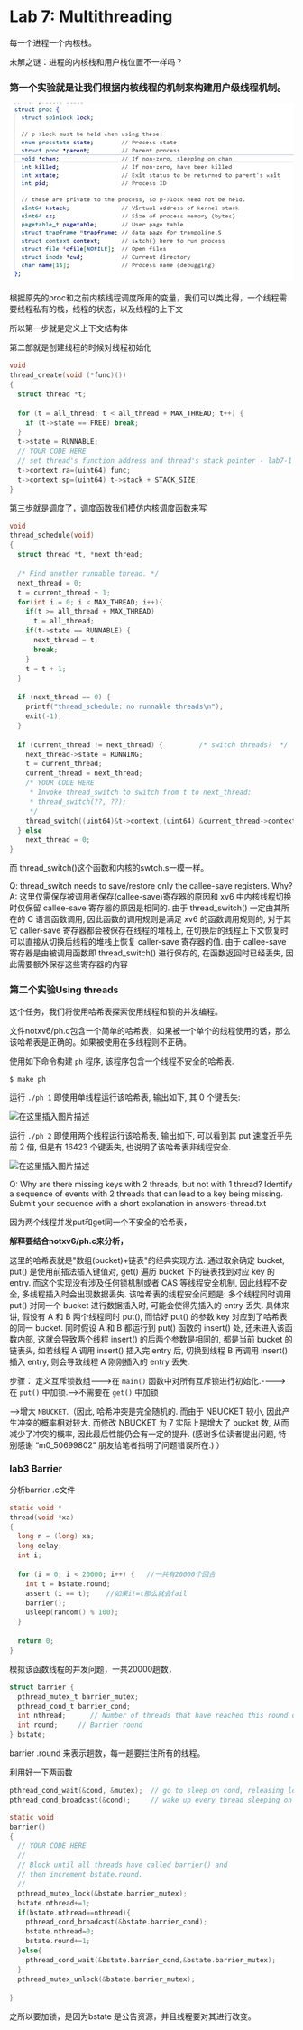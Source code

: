 # Lab 7: Multithreading

每一个进程一个内核栈。

未解之谜：进程的内核栈和用户栈位置不一样吗？





### 第一个实验就是让我们根据内核线程的机制来构建用户级线程机制。

![](..\pic\pro.png)

根据原先的proc和之前内核线程调度所用的变量，我们可以类比得，一个线程需要线程私有的栈，线程的状态，以及线程的上下文





所以第一步就是定义上下文结构体

第二部就是创建线程的时候对线程初始化

```c
void 
thread_create(void (*func)())
{
  struct thread *t;

  for (t = all_thread; t < all_thread + MAX_THREAD; t++) {
    if (t->state == FREE) break;
  }
  t->state = RUNNABLE;
  // YOUR CODE HERE
  // set thread's function address and thread's stack pointer - lab7-1
  t->context.ra=(uint64) func;
  t->context.sp=(uint64) t->stack + STACK_SIZE;
}
```

第三步就是调度了，调度函数我们模仿内核调度函数来写

```c
void 
thread_schedule(void)
{
  struct thread *t, *next_thread;

  /* Find another runnable thread. */
  next_thread = 0;
  t = current_thread + 1;
  for(int i = 0; i < MAX_THREAD; i++){
    if(t >= all_thread + MAX_THREAD)
      t = all_thread;
    if(t->state == RUNNABLE) {
      next_thread = t;
      break;
    }
    t = t + 1;
  }

  if (next_thread == 0) {
    printf("thread_schedule: no runnable threads\n");
    exit(-1);
  }

  if (current_thread != next_thread) {         /* switch threads?  */
    next_thread->state = RUNNING;
    t = current_thread;
    current_thread = next_thread;
    /* YOUR CODE HERE
     * Invoke thread_switch to switch from t to next_thread:
     * thread_switch(??, ??);
     */
    thread_switch((uint64)&t->context,(uint64) &current_thread->context);   // switch thread - lab7-1
  } else
    next_thread = 0;
}
```



而 thread_switch()这个函数和内核的swtch.s一模一样。





Q: thread_switch needs to save/restore only the callee-save registers. Why?
A: 这里仅需保存被调用者保存(callee-save)寄存器的原因和 xv6 中内核线程切换时仅保留 callee-save 寄存器的原因是相同的. 由于 thread_switch() 一定由其所在的 C 语言函数调用, 因此函数的调用规则是满足 xv6 的函数调用规则的, 对于其它 caller-save 寄存器都会被保存在线程的堆栈上, 在切换后的线程上下文恢复时可以直接从切换后线程的堆栈上恢复 caller-save 寄存器的值. 由于 callee-save 寄存器是由被调用函数即 thread_switch() 进行保存的, 在函数返回时已经丢失, 因此需要额外保存这些寄存器的内容







### 第二个实验Using threads

这个任务，我们将使用哈希表探索使用线程和锁的并发编程。

文件notxv6/ph.c包含一个简单的哈希表，如果被一个单个的线程使用的话，那么该哈希表是正确的。如果被使用在多线程则不正确。

使用如下命令构建 `ph` 程序, 该程序包含一个线程不安全的哈希表.

```
$ make ph
```

运行 `./ph 1` 即使用单线程运行该哈希表, 输出如下, 其 0 个键丢失:

![在这里插入图片描述](https://i-blog.csdnimg.cn/blog_migrate/a6b8b209ffa57620efc7df235a8b9e8c.png)

运行 `./ph 2` 即使用两个线程运行该哈希表, 输出如下, 可以看到其 put 速度近乎先前 2 倍, 但是有 16423 个键丢失, 也说明了该哈希表非线程安全.

![在这里插入图片描述](https://i-blog.csdnimg.cn/blog_migrate/b1b98836f55f2abd5132efdbae0234bb.png)









Q: Why are there missing keys with 2 threads, but not with 1 thread? Identify a sequence of events with 2 threads that can lead to a key being missing. Submit your sequence with a short explanation in answers-thread.txt

因为两个线程并发put和get同一个不安全的哈希表，

**解释要结合notxv6/ph.c来分析，**

这里的哈希表就是"数组(bucket)+链表"的经典实现方法. 通过取余确定 bucket, put() 是使用前插法插入键值对, get() 遍历 bucket 下的链表找到对应 key 的 entry. 而这个实现没有涉及任何锁机制或者 CAS 等线程安全机制, 因此线程不安全, 多线程插入时会出现数据丢失.
该哈希表的线程安全问题是: 多个线程同时调用 put() 对同一个 bucket 进行数据插入时, 可能会使得先插入的 entry 丢失. 具体来讲, 假设有 A 和 B 两个线程同时 put(), 而恰好 put() 的参数 key 对应到了哈希表的同一 bucket. 同时假设 A 和 B 都运行到 put() 函数的 insert() 处, 还未进入该函数内部, 这就会导致两个线程 insert() 的后两个参数是相同的, 都是当前 bucket 的链表头, 如若线程 A 调用 insert() 插入完 entry 后, 切换到线程 B 再调用 insert() 插入 entry, 则会导致线程 A 刚刚插入的 entry 丢失.





步骤：
定义互斥锁数组--->在 `main()` 函数中对所有互斥锁进行初始化.---->在 `put()` 中加锁.——>不需要在 `get()` 中加锁

——>增大 `NBUCKET`.（因此, 哈希冲突是完全随机的. 而由于 NBUCKET 较小, 因此产生冲突的概率相对较大.
而修改 NBUCKET 为 7 实际上是增大了 bucket 数, 从而减少了冲突的概率, 因此最后性能仍会有一定的提升. (感谢多位读者提出问题, 特别感谢 “m0_50699802” 朋友给笔者指明了问题错误所在.)  ）

### lab3 Barrier

分析barrier .c文件

```c
static void *
thread(void *xa)
{
  long n = (long) xa;
  long delay;
  int i;

  for (i = 0; i < 20000; i++) {   //一共有20000个回合
    int t = bstate.round;
    assert (i == t);    //如果i!=t那么就会fail
    barrier();
    usleep(random() % 100);
  }

  return 0;
}
```

模拟该函数线程的并发问题，一共20000趟数，

```c
struct barrier {
  pthread_mutex_t barrier_mutex;
  pthread_cond_t barrier_cond;
  int nthread;      // Number of threads that have reached this round of the barrier
  int round;     // Barrier round
} bstate;
```

barrier .round 来表示趟数，每一趟要拦住所有的线程。

利用好一下两函数

```c
pthread_cond_wait(&cond, &mutex);  // go to sleep on cond, releasing lock mutex, acquiring upon wake up
pthread_cond_broadcast(&cond);     // wake up every thread sleeping on cond
```

```c
static void 
barrier()
{
  // YOUR CODE HERE
  //
  // Block until all threads have called barrier() and
  // then increment bstate.round.
  //
  pthread_mutex_lock(&bstate.barrier_mutex);
  bstate.nthread+=1;
  if(bstate.nthread==nthread){
    pthread_cond_broadcast(&bstate.barrier_cond);
    bstate.nthread=0;
    bstate.round+=1;
  }else{
    pthread_cond_wait(&bstate.barrier_cond,&bstate.barrier_mutex);
  }
  pthread_mutex_unlock(&bstate.barrier_mutex);
  
}
```

之所以要加锁，是因为bstate 是公告资源，并且线程要对其进行改变。

